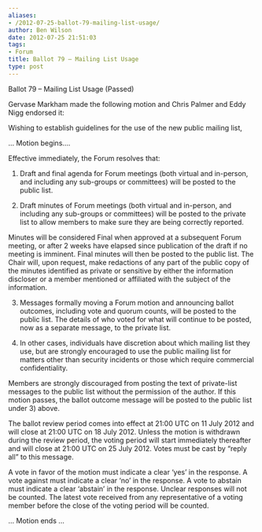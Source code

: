 ```yaml
---
aliases:
- /2012-07-25-ballot-79-mailing-list-usage/
author: Ben Wilson
date: 2012-07-25 21:51:03
tags:
- Forum
title: Ballot 79 – Mailing List Usage
type: post
---
```


Ballot 79 – Mailing List Usage (Passed)

Gervase Markham made the following motion and Chris Palmer and Eddy Nigg endorsed it:

Wishing to establish guidelines for the use of the new public mailing list,

… Motion begins….

Effective immediately, the Forum resolves that:

1. Draft and final agenda for Forum meetings (both virtual and in-person, and including any sub-groups or committees) will be posted to the public list.

1. Draft minutes of Forum meetings (both virtual and in-person, and including any sub-groups or committees) will be posted to the private list to allow members to make sure they are being correctly reported.

Minutes will be considered Final when approved at a subsequent Forum meeting, or after 2 weeks have elapsed since publication of the draft if no meeting is imminent. Final minutes will then be posted to the public list. The Chair will, upon request, make redactions of any part of the public copy of the minutes identified as private or sensitive by either the information discloser or a member mentioned or affiliated with the subject of the information.

3. Messages formally moving a Forum motion and announcing ballot outcomes, including vote and quorum counts, will be posted to the public list. The details of who voted for what will continue to be posted, now as a separate message, to the private list.

1. In other cases, individuals have discretion about which mailing list they use, but are strongly encouraged to use the public mailing list for matters other than security incidents or those which require commercial confidentiality.

Members are strongly discouraged from posting the text of private-list messages to the public list without the permission of the author. If this motion passes, the ballot outcome message will be posted to the public list under 3) above.

The ballot review period comes into effect at 21:00 UTC on 11 July 2012 and will close at 21:00 UTC on 18 July 2012. Unless the motion is withdrawn during the review period, the voting period will start immediately thereafter and will close at 21:00 UTC on 25 July 2012. Votes must be cast by “reply all” to this message.

A vote in favor of the motion must indicate a clear ‘yes’ in the response. A vote against must indicate a clear ‘no’ in the response. A vote to abstain must indicate a clear ‘abstain’ in the response. Unclear responses will not be counted. The latest vote received from any representative of a voting member before the close of the voting period will be counted.

… Motion ends …